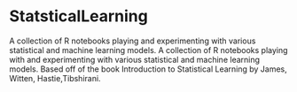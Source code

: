 # StatsticalLearning
A collection of R notebooks playing and experimenting with various statistical and machine learning models. A collection of R notebooks playing with and experimenting with various statistical and machine learning models. Based off of the book Introduction to Statistical Learning by James, Witten, Hastie,Tibshirani. 

